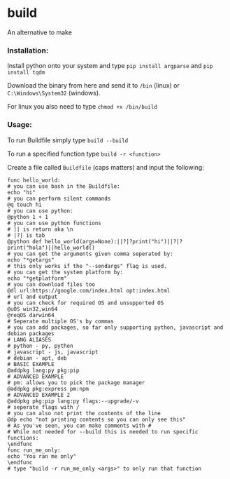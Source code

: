 # build
An alternative to make

### Installation:
Install python onto your system and type `pip install argparse` and `pip install tqdm`

Download the binary from here and send it to `/bin` (linux) or `C:\Windows\System32` (windows). 

For linux you also need to type `chmod +x /bin/build`

### Usage:
To run Buildfile simply type `build --build`

To run a specified function type `build -r <function>`

Create a file called `Buildfile` (caps matters)
and input the following:
```
func hello_world:
# you can use bash in the Buildfile:
echo "hi"
# you can perform silent commands
@q touch hi
# you can use python:
@python 1 + 1
# you can use python functions
# || is return aka \n
# |?| is tab
@python def hello_world(args=None):||?|?print("hi")||?|?print("hola")||hello_world()
# you can get the arguments given comma seperated by:
echo "*getargs"
# this only works if the "--sendargs" flag is used.
# you can get the system platform by:
echo "*getplatform"
# you can download files too
@dl url:https://google.com/index.html opt:index.html
# url and output
# you can check for required OS and unsupported OS
@uOS win32,win64
@reqOS darwin64
# Seperate multiple OS's by commas
# you can add packages, so far only supporting python, javascript and debian packages
# LANG ALIASES
# python - py, python
# javascript - js, javascript
# debian - apt, deb
# BASIC EXAMPLE
@addpkg lang:py pkg:pip
# ADVANCED EXAMPLE
# pm: allows you to pick the package manager
@addpkg pkg:express pm:npm
# ADVANCED EXAMPLE 2
@addpkg pkg:pip lang:py flags:--upgrade/-v
# seperate flags with /
# you can also not print the contents of the line
@dp echo "not printing contents so you can only see this"
# As you've seen, you can make comments with #
# While not needed for --build this is needed to run specific functions:
\endfunc
func run_me_only:
echo "You ran me only"
\endfunc
# type "build -r run_me_only <args>" to only run that function
```
